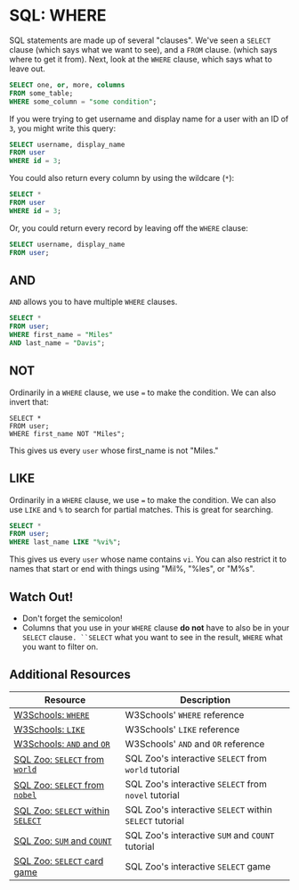 # SQL: WHERE

SQL statements are made up of several "clauses". We've seen a `SELECT` clause (which says what we want to see), and a `FROM` clause. (which says where to get it from). Next, look at the `WHERE` clause, which says what to leave out.

```sql
SELECT one, or, more, columns
FROM some_table;
WHERE some_column = "some condition";
```

If you were trying to get username and display name for a user with an ID of `3`, you might write this query:

```sql
SELECT username, display_name
FROM user
WHERE id = 3;
```

You could also return every column by using the wildcare (`*`):

```sql
SELECT *
FROM user
WHERE id = 3;
```

Or, you could return every record by leaving off the `WHERE` clause:

```sql
SELECT username, display_name
FROM user;
```

## AND

`AND` allows you to have multiple `WHERE` clauses.

```sql
SELECT *
FROM user;
WHERE first_name = "Miles"
AND last_name = "Davis";
```

## NOT

Ordinarily in a `WHERE` clause, we use `=` to make the condition. We can also invert that:

```
SELECT *
FROM user;
WHERE first_name NOT "Miles";
```

This gives us every `user` whose first_name is not "Miles."

## LIKE

Ordinarily in a `WHERE` clause, we use `=` to make the condition. We can also use `LIKE` and `%` to search for partial matches. This is great for searching.

```sql
SELECT *
FROM user;
WHERE last_name LIKE "%vi%";
```

This gives us every `user` whose name contains `vi`. You can also restrict it to names that start or end with things using "Mil%, "%les", or "M%s".

## Watch Out!

* Don't forget the semicolon!
* Columns that you use in your `WHERE` clause **do not** have to also be in your `SELECT` clause`. ``SELECT` what you want to see in the result, `WHERE` what you want to filter on.

## Additional Resources

| Resource | Description |
| --- | --- |
| [W3Schools: `WHERE`](https://www.w3schools.com/sql/sql_where.asp) | W3Schools' `WHERE` reference |
| [W3Schools: `LIKE`](https://www.w3schools.com/sql/sql_like.asp) | W3Schools' `LIKE` reference |
| [W3Schools: `AND` and `OR`](https://www.w3schools.com/sql/sql_and_or.asp) | W3Schools' `AND` and `OR` reference |
| [SQL Zoo: `SELECT` from `world`](https://sqlzoo.net/wiki/SELECT_from_WORLD_Tutorial) | SQL Zoo's interactive `SELECT` from `world` tutorial |
| [SQL Zoo: `SELECT` from `nobel`](https://sqlzoo.net/wiki/SELECT_from_Nobel_Tutorial) | SQL Zoo's interactive `SELECT` from `novel` tutorial |
| [SQL Zoo: `SELECT` within `SELECT`](https://sqlzoo.net/wiki/SELECT_within_SELECT_Tutorial) | SQL Zoo's interactive `SELECT` within `SELECT` tutorial |
| [SQL Zoo: `SUM` and `COUNT`](https://sqlzoo.net/wiki/SUM_and_COUNT) | SQL Zoo's interactive `SUM` and `COUNT` tutorial |
| [SQL Zoo: `SELECT` card game](https://sqlzoo.net/40289347/sql3/) | SQL Zoo's interactive `SELECT` game |

